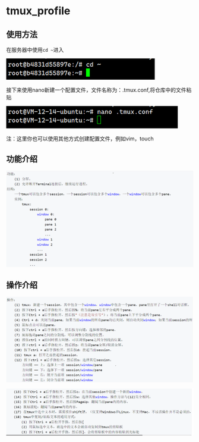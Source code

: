 # tmux_profile
## 使用方法

在服务器中使用`cd ~`进入

![image-20230514185834965](/picture/image-20230514185834965.png)

接下来使用nano新建一个配置文件，文件名称为：.tmux.conf,将仓库中的文件粘贴

![image-20230514190100916](/picture/image-20230514190100916.png)

注：这里你也可以使用其他方式创建配置文件，例如vim，touch

## 功能介绍

![image-20230514190311874](/picture/image-20230514190311874.png)

## 操作介绍

![image-20230514191038444](/picture/image-20230514191038444.png)

![image-20230514191103474](/picture/image-20230514191103474.png)


